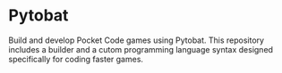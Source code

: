 # Pytobat

Build and develop Pocket Code games using Pytobat. This repository includes a builder and a cutom programming language syntax designed specifically for coding faster games.
